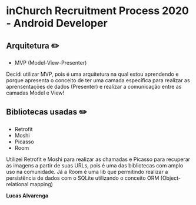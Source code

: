 # inChurch Recruitment Process 2020 - Android Developer

## Arquitetura ✏️

- MVP (Model-View-Presenter)

<p>Decidi utilizar MVP, pois é uma arquitetura na qual estou aprendendo e porque apresenta o conceito de ter uma camada específica para realizar as aprensentações de dados (Presenter) e realizar a comunicação entre as camadas Model e View!</p>

## Bibliotecas usadas ✏️

- Retrofit
- Moshi
- Picasso
- Room

<p>Utilizei Retrofit e Moshi para realizar as chamadas e Picasso para recuperar as imagens a partir de suas URLs, pois é uma das bibliotecas com amplo uso na comunidade. Já a Room é uma lib que permitindo realizar a persistência de dados com o SQLite utilizando o conceito ORM (Object-relational mapping) </p>

**Lucas Alvarenga**
